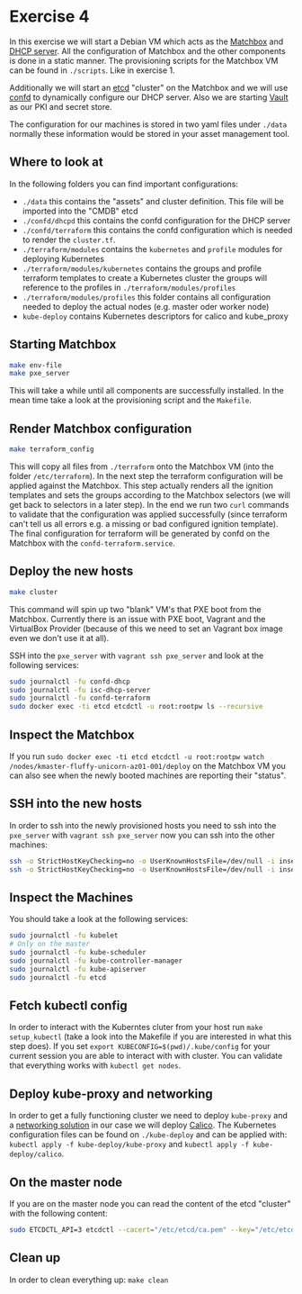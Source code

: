 # Exercise 4

In this exercise we will start a Debian VM which acts as the [Matchbox](https://coreos.com/matchbox/docs/latest) and [DHCP server](https://www.isc.org/downloads/dhcp). All the configuration of Matchbox and the other components is done in a static manner. The provisioning scripts for the Matchbox VM can be found in `./scripts`. Like in exercise 1.

Additionally we will start an [etcd](https://coreos.com/etcd/) "cluster" on the Matchbox and we will use [confd](https://github.com/kelseyhightower/confd) to dynamically configure our DHCP server. Also we are starting [Vault](https://www.vaultproject.io) as our PKI and secret store.

The configuration for our machines is stored in two yaml files under `./data` normally these information would be stored in your asset management tool.

## Where to look at

In the following folders you can find important configurations:

- `./data` this contains the "assets" and cluster definition. This file will be imported into the "CMDB" etcd
- `./confd/dhcpd` this contains the confd configuration for the DHCP server
- `./confd/terraform` this contains the confd configuration which is needed to render the `cluster.tf`.
- `./terraform/modules` contains the `kubernetes` and `profile` modules for deploying Kubernetes
- `./terraform/modules/kubernetes` contains the groups and profile terraform templates to create a Kubernetes cluster the groups will reference to the profiles in `./terraform/modules/profiles`
- `./terraform/modules/profiles` this folder contains all configuration needed to deploy the actual nodes (e.g. master oder worker node)
- `kube-deploy` contains Kubernetes descriptors for calico and kube_proxy

## Starting Matchbox

```bash
make env-file
make pxe_server
```

This will take a while until all components are successfully installed. In the mean time take a look at the provisioning script and the `Makefile`.

## Render Matchbox configuration

```bash
make terraform_config
```

This will copy all files from `./terraform` onto the Matchbox VM (into the folder `/etc/terraform`). In the next step the terraform configuration will be applied against the Matchbox. This step actually renders all the ignition templates and sets the groups according to the Matchbox selectors (we will get back to selectors in a later step). In the end we run two `curl` commands to validate that the configuration was applied successfully (since terraform can't tell us all errors e.g. a missing or bad configured ignition template). The final configuration for terraform will be generated by confd on the Matchbox with the `confd-terraform.service`.

## Deploy the new hosts

```bash
make cluster
```

This command will spin up two "blank" VM's that PXE boot from the Matchbox. Currently there is an issue with PXE boot, Vagrant and the VirtualBox Provider (because of this we need to set an Vagrant box image even we don't use it at all).

SSH into the `pxe_server` with `vagrant ssh pxe_server` and look at the following services:

```bash
sudo journalctl -fu confd-dhcp
sudo journalctl -fu isc-dhcp-server
sudo journalctl -fu confd-terraform
sudo docker exec -ti etcd etcdctl -u root:rootpw ls --recursive
```

## Inspect the Matchbox

If you run `sudo docker exec -ti etcd etcdctl -u root:rootpw watch /nodes/kmaster-fluffy-unicorn-az01-001/deploy` on the Matchbox VM you can also see when the newly booted machines are reporting their "status".

## SSH into the new hosts

In order to ssh into the newly provisioned hosts you need to ssh into the `pxe_server` with `vagrant ssh pxe_server` now you can ssh into the other machines:

```bash
ssh -o StrictHostKeyChecking=no -o UserKnownHostsFile=/dev/null -i insecure_private_key core@192.168.1.2
ssh -o StrictHostKeyChecking=no -o UserKnownHostsFile=/dev/null -i insecure_private_key core@192.168.1.100
```

## Inspect the Machines

You should take a look at the following services:

```bash
sudo journalctl -fu kubelet
# Only on the master
sudo journalctl -fu kube-scheduler
sudo journalctl -fu kube-controller-manager
sudo journalctl -fu kube-apiserver
sudo journalctl -fu etcd
```

## Fetch kubectl config

In order to interact with the Kuberntes cluter from your host run `make setup_kubectl` (take a look into the Makefile if you are interested in what this step does). If you set `export KUBECONFIG=$(pwd)/.kube/config` for your current session you are able to interact with with cluster. You can validate that everything works with `kubectl get nodes`.

## Deploy kube-proxy and networking

In order to get a fully functioning cluster we need to deploy `kube-proxy` and a [networking solution](https://kubernetes.io/docs/concepts/cluster-administration/networking/#how-to-implement-the-kubernetes-networking-model) in our case we will deploy [Calico](https://docs.projectcalico.org/v3.1/introduction). The Kubernetes configuration files can be found on `./kube-deploy` and can be applied with: `kubectl apply -f kube-deploy/kube-proxy` and `kubectl apply -f kube-deploy/calico`.

## On the master node

If you are on the master node you can read the content of the etcd "cluster" with the following content:

```bash
sudo ETCDCTL_API=3 etcdctl --cacert="/etc/etcd/ca.pem" --key="/etc/etcd/key.pem" --cert="/etc/etcd/crt.pem" get --prefix=true /registry
```

## Clean up

In order to clean everything up: `make clean`
